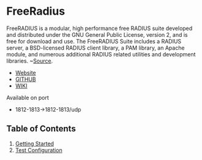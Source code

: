 # FreeRadius

FreeRADIUS is a modular, high performance free RADIUS suite developed and distributed under the GNU General Public License, version 2, and is free for download and use. The FreeRADIUS Suite includes a RADIUS server, a BSD-licensed RADIUS client library, a PAM library, an Apache module, and numerous additional RADIUS related utilities and development libraries. ~[Source](https://en.wikipedia.org/wiki/FreeRADIUS).

- [Website](https://freeradius.org/)
- [GITHUB](https://github.com/FreeRADIUS/freeradius-server)
- [WIKI](https://wiki.freeradius.org/Home)

Available on port
- 1812-1813->1812-1813/udp

## Table of Contents
1. [Getting Started](https://github.com/0x78f1935/Services/blob/master/docs/freeradius/getting_started.md)
2. [Test Configuration](https://github.com/0x78f1935/Services/blob/master/docs/freeradius/test_configuration.md)
